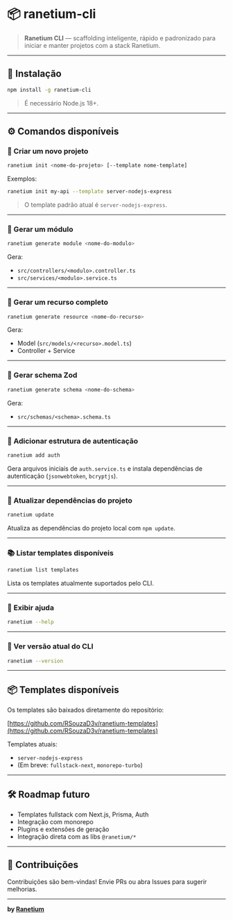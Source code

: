 # 📦 ranetium-cli

> **Ranetium CLI** — scaffolding inteligente, rápido e padronizado para iniciar e manter projetos com a stack Ranetium.

---

## 🚀 Instalação

```bash
npm install -g ranetium-cli
````

> É necessário Node.js 18+.

---

## ⚙️ Comandos disponíveis

### 🔨 Criar um novo projeto

```bash
ranetium init <nome-do-projeto> [--template nome-template]
```

Exemplos:

```bash
ranetium init my-api --template server-nodejs-express
```

> O template padrão atual é `server-nodejs-express`.

---

### 🧱 Gerar um módulo

```bash
ranetium generate module <nome-do-modulo>
```

Gera:

* `src/controllers/<modulo>.controller.ts`
* `src/services/<modulo>.service.ts`

---

### 🔧 Gerar um recurso completo

```bash
ranetium generate resource <nome-do-recurso>
```

Gera:

* Model (`src/models/<recurso>.model.ts`)
* Controller + Service

---

### 📄 Gerar schema Zod

```bash
ranetium generate schema <nome-do-schema>
```

Gera:

* `src/schemas/<schema>.schema.ts`

---

### 🔐 Adicionar estrutura de autenticação

```bash
ranetium add auth
```

Gera arquivos iniciais de `auth.service.ts` e instala dependências de autenticação (`jsonwebtoken`, `bcryptjs`).

---

### 🔄 Atualizar dependências do projeto

```bash
ranetium update
```

Atualiza as dependências do projeto local com `npm update`.

---

### 📚 Listar templates disponíveis

```bash
ranetium list templates
```

Lista os templates atualmente suportados pelo CLI.

---

### 📖 Exibir ajuda

```bash
ranetium --help
```

---

### 🔢 Ver versão atual do CLI

```bash
ranetium --version
```

---

## 📦 Templates disponíveis

Os templates são baixados diretamente do repositório:

[https://github.com/RSouzaD3v/ranetium-templates](https://github.com/RSouzaD3v/ranetium-templates)

Templates atuais:

* `server-nodejs-express`
* (Em breve: `fullstack-next`, `monorepo-turbo`)

---

## 🛠 Roadmap futuro

* Templates fullstack com Next.js, Prisma, Auth
* Integração com monorepo
* Plugins e extensões de geração
* Integração direta com as libs `@ranetium/*`

---

## 🙏 Contribuições

Contribuições são bem-vindas!
Envie PRs ou abra Issues para sugerir melhorias.

---

**by [Ranetium](https://github.com/RSouzaD3v)**

```